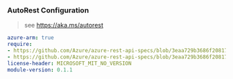 ### AutoRest Configuration

> see https://aka.ms/autorest

``` yaml
azure-arm: true
require:
- https://github.com/Azure/azure-rest-api-specs/blob/3eaa729b3686f20817145e771a8ab707c739dbbd/specification/logic/resource-manager/readme.md
- https://github.com/Azure/azure-rest-api-specs/blob/3eaa729b3686f20817145e771a8ab707c739dbbd/specification/logic/resource-manager/readme.go.md
license-header: MICROSOFT_MIT_NO_VERSION
module-version: 0.1.1
```